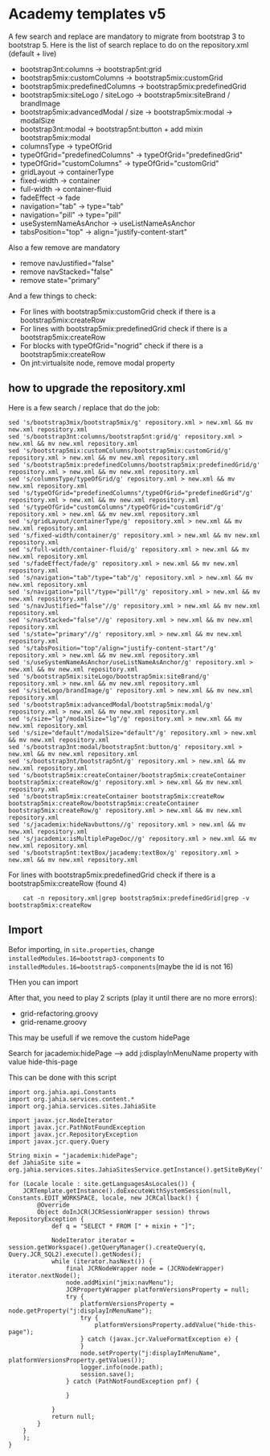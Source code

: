 
# Academy templates v5

A few search and replace are mandatory to migrate from bootstrap 3 to bootstrap 5.
Here is the list of search replace to do on the repository.xml (default + live)

- bootstrap3nt:columns -> bootstrap5nt:grid
- bootstrap5mix:customColumns -> bootstrap5mix:customGrid
- bootstrap5mix:predefinedColumns -> bootstrap5mix:predefinedGrid
- bootstrap5mix:siteLogo / siteLogo ->  bootstrap5mix:siteBrand / brandImage
- bootstrap5mix:advancedModal / size -> bootstrap5mix:modal -> modalSize
- bootstrap3nt:modal -> bootstrap5nt:button + add mixin bootstrap5mix:modal
- columnsType -> typeOfGrid
- typeOfGrid="predefinedColumns" -> typeOfGrid="predefinedGrid"
- typeOfGrid="customColumns" -> typeOfGrid="customGrid"
- gridLayout -> containerType
- fixed-width -> container
- full-width -> container-fluid
- fadeEffect -> fade
- navigation="tab" -> type="tab"
- navigation="pill" -> type="pill"
- useSystemNameAsAnchor -> useListNameAsAnchor
- tabsPosition="top" -> align="justify-content-start"

Also a few remove are mandatory

- remove navJustified="false"
- remove navStacked="false"
- remove state="primary"

And a few things to check:

- For lines with bootstrap5mix:customGrid check if there is a bootstrap5mix:createRow
- For lines with bootstrap5mix:predefinedGrid check if there is a bootstrap5mix:createRow
- For blocks with typeOfGrid="nogrid" check if there is a bootstrap5mix:createRow
- On jnt:virtualsite node, remove modal property

## how to upgrade the repository.xml

Here is a few search / replace that do the job:

```
sed 's/bootstrap3mix/bootstrap5mix/g' repository.xml > new.xml && mv new.xml repository.xml
sed 's/bootstrap3nt:columns/bootstrap5nt:grid/g' repository.xml > new.xml && mv new.xml repository.xml
sed 's/bootstrap5mix:customColumns/bootstrap5mix:customGrid/g' repository.xml > new.xml && mv new.xml repository.xml
sed 's/bootstrap5mix:predefinedColumns/bootstrap5mix:predefinedGrid/g' repository.xml > new.xml && mv new.xml repository.xml
sed 's/columnsType/typeOfGrid/g' repository.xml > new.xml && mv new.xml repository.xml
sed 's/typeOfGrid="predefinedColumns"/typeOfGrid="predefinedGrid"/g' repository.xml > new.xml && mv new.xml repository.xml
sed 's/typeOfGrid="customColumns"/typeOfGrid="customGrid"/g' repository.xml > new.xml && mv new.xml repository.xml
sed 's/gridLayout/containerType/g' repository.xml > new.xml && mv new.xml repository.xml
sed 's/fixed-width/container/g' repository.xml > new.xml && mv new.xml repository.xml
sed 's/full-width/container-fluid/g' repository.xml > new.xml && mv new.xml repository.xml
sed 's/fadeEffect/fade/g' repository.xml > new.xml && mv new.xml repository.xml
sed 's/navigation="tab"/type="tab"/g' repository.xml > new.xml && mv new.xml repository.xml
sed 's/navigation="pill"/type="pill"/g' repository.xml > new.xml && mv new.xml repository.xml
sed 's/navJustified="false"//g' repository.xml > new.xml && mv new.xml repository.xml
sed 's/navStacked="false"//g' repository.xml > new.xml && mv new.xml repository.xml
sed 's/state="primary"//g' repository.xml > new.xml && mv new.xml repository.xml
sed 's/tabsPosition="top"/align="justify-content-start"/g' repository.xml > new.xml && mv new.xml repository.xml
sed 's/useSystemNameAsAnchor/useListNameAsAnchor/g' repository.xml > new.xml && mv new.xml repository.xml
sed 's/bootstrap5mix:siteLogo/bootstrap5mix:siteBrand/g' repository.xml > new.xml && mv new.xml repository.xml
sed 's/siteLogo/brandImage/g' repository.xml > new.xml && mv new.xml repository.xml
sed 's/bootstrap5mix:advancedModal/bootstrap5mix:modal/g' repository.xml > new.xml && mv new.xml repository.xml
sed 's/size="lg"/modalSize="lg"/g' repository.xml > new.xml && mv new.xml repository.xml
sed 's/size="default"/modalSize="default"/g' repository.xml > new.xml && mv new.xml repository.xml
sed 's/bootstrap3nt:modal/bootstrap5nt:button/g' repository.xml > new.xml && mv new.xml repository.xml
sed 's/bootstrap3nt/bootstrap5nt/g' repository.xml > new.xml && mv new.xml repository.xml
sed 's/bootstrap5mix:createContainer/bootstrap5mix:createContainer bootstrap5mix:createRow/g' repository.xml > new.xml && mv new.xml repository.xml
sed 's/bootstrap5mix:createContainer bootstrap5mix:createRow bootstrap5mix:createRow/bootstrap5mix:createContainer bootstrap5mix:createRow/g' repository.xml > new.xml && mv new.xml repository.xml
sed 's/jacademix:hideNavbuttons//g' repository.xml > new.xml && mv new.xml repository.xml
sed 's/jacademix:isMultiplePageDoc//g' repository.xml > new.xml && mv new.xml repository.xml
sed 's/bootstrap5nt:textBox/jacademy:textBox/g' repository.xml > new.xml && mv new.xml repository.xml
```

For lines with bootstrap5mix:predefinedGrid check if there is a bootstrap5mix:createRow (found 4)

```    cat -n repository.xml|grep bootstrap5mix:predefinedGrid|grep -v bootstrap5mix:createRow```


## Import
Befor importing, in `site.properties`, change `installedModules.16=bootstrap3-components` to `installedModules.16=bootstrap5-components`(maybe the id is not 16)

THen you can import

After that, you need to play 2 scripts (play it until there are no more errors):

- grid-refactoring.groovy
- grid-rename.groovy


This may be usefull if we remove the custom hidePage

Search for jacademix:hidePage
--> add j:displayInMenuName property with value hide-this-page

This can be done with this script

```
import org.jahia.api.Constants
import org.jahia.services.content.*
import org.jahia.services.sites.JahiaSite

import javax.jcr.NodeIterator
import javax.jcr.PathNotFoundException
import javax.jcr.RepositoryException
import javax.jcr.query.Query

String mixin = "jacademix:hidePage";
def JahiaSite site = org.jahia.services.sites.JahiaSitesService.getInstance().getSiteByKey("academy");

for (Locale locale : site.getLanguagesAsLocales()) {
    JCRTemplate.getInstance().doExecuteWithSystemSession(null, Constants.EDIT_WORKSPACE, locale, new JCRCallback() {
        @Override
        Object doInJCR(JCRSessionWrapper session) throws RepositoryException {
            def q = "SELECT * FROM [" + mixin + "]";

            NodeIterator iterator = session.getWorkspace().getQueryManager().createQuery(q, Query.JCR_SQL2).execute().getNodes();
            while (iterator.hasNext()) {
                final JCRNodeWrapper node = (JCRNodeWrapper) iterator.nextNode();
                node.addMixin("jmix:navMenu");
                JCRPropertyWrapper platformVersionsProperty = null;
                try {
                    platformVersionsProperty = node.getProperty("j:displayInMenuName");
                    try {
                        platformVersionsProperty.addValue("hide-this-page");
                    } catch (javax.jcr.ValueFormatException e) {
                    }
                    node.setProperty("j:displayInMenuName", platformVersionsProperty.getValues());
                    logger.info(node.path);
                    session.save();
                } catch (PathNotFoundException pnf) {

                }

            }
            return null;
        }
    }
    );
}

```










